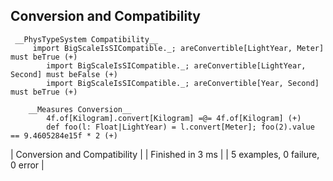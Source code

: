 ## Conversion and Compatibility
  
     __PhysTypeSystem Compatibility__
         import BigScaleIsSICompatible._; areConvertible[LightYear, Meter] must beTrue (+)    
            import BigScaleIsSICompatible._; areConvertible[LightYear, Second] must beFalse (+)    
            import BigScaleIsSICompatible._; areConvertible[Year, Second] must beTrue (+)    
    
        __Measures Conversion__
            4f.of[Kilogram].convert[Kilogram] =@= 4f.of[Kilogram] (+)    
            def foo(l: Float|LightYear) = l.convert[Meter]; foo(2).value == 9.4605284e15f * 2 (+)  
  
    
| Conversion and Compatibility |
| Finished in 3 ms |
| 5 examples, 0 failure, 0 error |